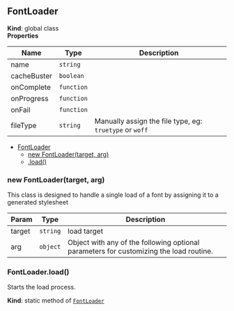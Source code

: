 <a name="FontLoader"></a>

## FontLoader
**Kind**: global class  
**Properties**

| Name | Type | Description |
| --- | --- | --- |
| name | <code>string</code> |  |
| cacheBuster | <code>boolean</code> |  |
| onComplete | <code>function</code> |  |
| onProgress | <code>function</code> |  |
| onFail | <code>function</code> |  |
| fileType | <code>string</code> | Manually assign the file type, eg: <code>truetype</code> or <code>woff</code> |


* [FontLoader](#FontLoader)
    * [new FontLoader(target, arg)](#new_FontLoader_new)
    * [.load()](#FontLoader.load)

<a name="new_FontLoader_new"></a>

### new FontLoader(target, arg)
This class is designed to handle a single load of a font by assigning it to a generated stylesheet


| Param | Type | Description |
| --- | --- | --- |
| target | <code>string</code> | load target |
| arg | <code>object</code> | Object with any of the following optional parameters for customizing the load routine. |

<a name="FontLoader.load"></a>

### FontLoader.load()
Starts the load process.

**Kind**: static method of [<code>FontLoader</code>](#FontLoader)  
